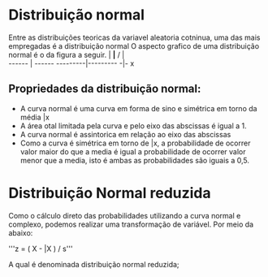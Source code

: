 # Distribuição normal

Entre as distribuições teoricas da variavel aleatoria cotninua, uma das mais empregadas é a distribuição normal
O aspecto grafico de uma distribuição normal é o da figura a seguir.
         |
       __|__
      /  |  \
------   |   ------
---------|---------
        -|-
         x
 
## Propriedades da distribuição normal:
 - A curva normal é uma curva em forma de sino e  simétrica em torno da média |x 
 - A área otal limitada pela curva e pelo eixo das abscissas é igual a 1.
 - A curva normal é assintorica em relação ao eixo das abscissas
 - Como a curva é simétrica em torno de |x, a probabilidade de ocorrer valor maior do que a media é igual a probabilidade de ocorrer valor menor que a media, isto é ambas as probabilidades são iguais a 0,5.

# Distribuição Normal reduzida  

Como o cálculo direto das probabilidades utilizando a curva normal e complexo, podemos realizar uma transformação de variável. Por meio da abaixo:

'''z = ( X - |X ) / s'''

A qual é denominada distribuição normal reduzida;

